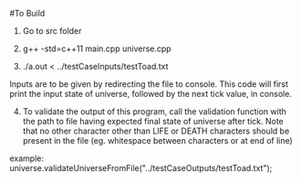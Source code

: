 #To Build

1. Go to src folder

2. g++ -std=c++11 main.cpp universe.cpp

3. ./a.out < ../testCaseInputs/testToad.txt

Inputs are to be given by redirecting the file to console. This code will first print the input state of universe, followed by the next tick value, in console.

4. To validate the output of this program, call the validation function with the path to file having expected final state of universe after tick. Note that no other character other than LIFE or DEATH characters should be present in the file (eg. whitespace between characters or at end of line)

example: universe.validateUniverseFromFile("../testCaseOutputs/testToad.txt");
